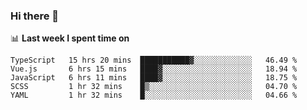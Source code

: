 ### Hi there 👋

<!--
**DBvc/DBvc** is a ✨ _special_ ✨ repository because its `README.md` (this file) appears on your GitHub profile.

Here are some ideas to get you started:

- 🔭 I’m currently working on ...
- 🌱 I’m currently learning ...
- 👯 I’m looking to collaborate on ...
- 🤔 I’m looking for help with ...
- 💬 Ask me about ...
- 📫 How to reach me: ...
- 😄 Pronouns: ...
- ⚡ Fun fact: ...
-->

📊 **Last week I spent time on**
<!--START_SECTION:waka-->
```text
TypeScript   15 hrs 20 mins  ███████████▓░░░░░░░░░░░░░   46.49 % 
Vue.js       6 hrs 15 mins   ████▓░░░░░░░░░░░░░░░░░░░░   18.94 % 
JavaScript   6 hrs 11 mins   ████▓░░░░░░░░░░░░░░░░░░░░   18.75 % 
SCSS         1 hr 32 mins    █▒░░░░░░░░░░░░░░░░░░░░░░░   04.70 % 
YAML         1 hr 32 mins    █░░░░░░░░░░░░░░░░░░░░░░░░   04.66 % 
```
<!--END_SECTION:waka-->

